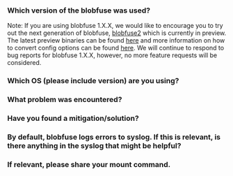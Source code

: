 ### Which version of the blobfuse was used?
Note: If you are using blobfuse 1.X.X, we would like to encourage you to try out the next generation of blobfuse, [blobfuse2](https://github.com/Azure/azure-storage-fuse/tree/main) which is currently in preview. The latest preview binaries can be found [here](https://github.com/Azure/azure-storage-fuse/releases/tag/blobfuse2-2.0.0-preview2) and more information on how to convert config options can be found [here](https://github.com/Azure/azure-storage-fuse/blob/main/MIGRATION.md#blobfuse-v2-guide-for-mapping-options-from-v1xx-to-v2xx). We will continue to respond to bug reports for blobfuse 1.X.X, however, no more feature requests will be considered.


### Which OS (please include version) are you using?


### What problem was encountered?


### Have you found a mitigation/solution?


### By default, blobfuse logs errors to syslog. If this is relevant, is there anything in the syslog that might be helpful?


### If relevant, please share your mount command.

